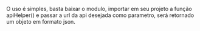 O uso é simples, basta baixar o modulo, importar em seu projeto a função apiHelper() e passar a url da api desejada como parametro, será retornado um objeto em formato json.
